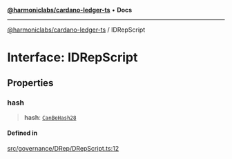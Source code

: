 [**@harmoniclabs/cardano-ledger-ts**](../README.md) • **Docs**

***

[@harmoniclabs/cardano-ledger-ts](../globals.md) / IDRepScript

# Interface: IDRepScript

## Properties

### hash

> **hash**: [`CanBeHash28`](../type-aliases/CanBeHash28.md)

#### Defined in

[src/governance/DRep/DRepScript.ts:12](https://github.com/HarmonicLabs/cardano-ledger-ts/blob/94dd590ffe94133126b0d8d49920fc7b002e1975/src/governance/DRep/DRepScript.ts#L12)
